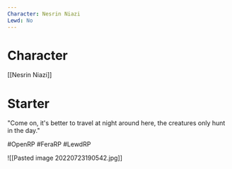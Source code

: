 ```yaml
---
Character: Nesrin Niazi
Lewd: No
---
```

# Character
[[Nesrin Niazi]]

# Starter
"Come on, it's better to travel at night around here, the creatures only hunt in the day."  

#OpenRP #FeraRP #LewdRP 

![[Pasted image 20220723190542.jpg]]